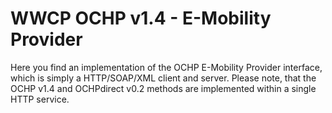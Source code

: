 WWCP OCHP v1.4 - E-Mobility Provider
====================================

Here you find an implementation of the OCHP E-Mobility Provider interface,
which is simply a HTTP/SOAP/XML client and server. Please note, that the
OCHP v1.4 and OCHPdirect v0.2 methods are implemented within a single HTTP
service.
